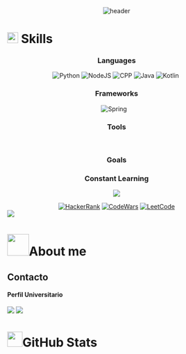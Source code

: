 <div align="center" width="1000">
  <img src="https://capsule-render.vercel.app/api?type=waving&height=100&color=0:ff0000,50:ff7c00,100:ffd500&text=Jose%20Plascencia%20(Dev)&reversal=false&section=header&animation=fadeIn&fontColor=fefefe&fontSize=50&fontAlignY=91&descAlign=50"
  alt="header"/>
</div>
<h1><img src="https://media2.giphy.com/media/QssGEmpkyEOhBCb7e1/giphy.gif?cid=ecf05e47a0n3gi1bfqntqmob8g9aid1oyj2wr3ds3mg700bl&rid=giphy.gif" width ="25"> Skills</h1>
<h3 align="center">Languages</h3>
<div align="center">
	<img src="https://img.shields.io/badge/Python-3776AB?style=for-the-badge&logo=python&logoColor=white" alt="Python" />
	<img src="https://img.shields.io/badge/Node.js-43853D?style=for-the-badge&logo=node.js&logoColor=white" alt="NodeJS" />
	<img src="https://img.shields.io/badge/C%2B%2B-00599C?style=for-the-badge&logo=c%2B%2B&logoColor=white" alt="CPP" />
	<img src="https://img.shields.io/badge/Java-ED8B00?style=for-the-badge&logo=openjdk&logoColor=white" alt="Java" />
	<img src="https://img.shields.io/badge/Kotlin-0095D5?&style=for-the-badge&logo=kotlin&logoColor=white" alt="Kotlin" />
	<img src="" alt="" />
</div>
<h3 align="center">Frameworks</h3>
<div align="center">
	<img src="https://img.shields.io/badge/Spring-6DB33F?style=for-the-badge&logo=spring&logoColor=white" alt="Spring" />
	<img src="https://img.shields.io/badge/Express.js-404D59?style=for-the-badge" alt="" />
	<img src="https://img.shields.io/badge/Bootstrap-563D7C?style=for-the-badge&logo=bootstrap&logoColor=white" alt="" />
	<img src="https://img.shields.io/badge/Flask-000000?style=for-the-badge&logo=flask&logoColor=white" alt="" />
</div>
<h3 align="center">Tools</h3>
<div align="center">
	<img src="https://img.shields.io/badge/HTML5-E34F26?style=for-the-badge&logo=html5&logoColor=white" alt="" />
	<img src="https://img.shields.io/badge/JSS-F7DF1E?style=for-the-badge&logo=JSS&logoColor=white" alt="" />
	<img src="https://img.shields.io/badge/CSS3-1572B6?style=for-the-badge&logo=css3&logoColor=white" alt="" />
	<img src="https://img.shields.io/badge/Markdown-000000?style=for-the-badge&logo=markdown&logoColor=white" alt="" />
	<img src="https://img.shields.io/badge/MySQL-00000F?style=for-the-badge&logo=mysql&logoColor=white" alt="" />
	<img src="https://img.shields.io/badge/MongoDB-4EA94B?style=for-the-badge&logo=mongodb&logoColor=white" alt="" />
	<img src="https://img.shields.io/badge/SQLite-07405E?style=for-the-badge&logo=sqlite&logoColor=white" alt="" />
	<img src="https://img.shields.io/badge/MariaDB-003545?style=for-the-badge&logo=mariadb&logoColor=white" alt="" />
	<img src="https://img.shields.io/badge/Firebase-039BE5?style=for-the-badge&logo=Firebase&logoColor=white" alt="" />
	<img src="https://img.shields.io/badge/docker-%230db7ed.svg?style=for-the-badge&logo=docker&logoColor=white" alt="" />
	<img src="https://img.shields.io/badge/Postman-FF6C37?style=for-the-badge&logo=postman&logoColor=white" alt="" />
	<img src="https://img.shields.io/badge/GIT-E44C30?style=for-the-badge&logo=git&logoColor=white" alt="" />
	<img src="https://img.shields.io/badge/GNU%20Bash-4EAA25?style=for-the-badge&logo=GNU%20Bash&logoColor=white" alt="" />
	<img src="https://img.shields.io/badge/Linux-FCC624?style=for-the-badge&logo=linux&logoColor=black" alt="" />
	<img src="" alt="" />
	<img src="" alt="" />
	<img src="" alt="" />
	<img src="" alt="" />
	<img src="" alt="" />
</div>
<h3 align="center">Goals</h3>
<h3 align="center">Constant Learning</h3>
<p align="center">
	<a href="https://github.com/Bouaskaoun">
		<img src="https://readme-typing-svg.herokuapp.com?lines=Computer+Science+Student;Full+Stack+Web+Developer;Freelancer;DS%20|%20AI%20|%20ML%20Enthusiastic;Always%20learning%20new%20things&center=true&width=380&height=45">
	</a>
</p>
<div align="center">
	<a href="https://www.hackerrank.com/" target="_blank"><img src="https://img.shields.io/badge/-Hackerrank-2EC866?style=for-the-badge&logo=HackerRank&logoColor=white" alt="HackerRank" /></a>
	<a href="https://www.codewars.com/" target="_blank"><img src="https://img.shields.io/badge/Codewars-B1361E?style=for-the-badge&logo=Codewars&logoColor=white" alt="CodeWars" /></a>
	<a href="https://www.leetcode.com/" target="_blank"><img src="https://img.shields.io/badge/-LeetCode-FFA116?style=for-the-badge&logo=LeetCode&logoColor=black" alt="LeetCode" /></a>
</div>
<img src="https://user-images.githubusercontent.com/73097560/115834477-dbab4500-a447-11eb-908a-139a6edaec5c.gif">
<h1><img src = "https://github.com/7oSkaaa/7oSkaaa/blob/main/Images/about_me.gif?raw=true" width = 50px>About me</h1>
<h2>Contacto</h2>
<h4>Perfil Universitario</h4>
<a href="https://github.com/PlasThomas"><img src="https://img.shields.io/badge/GitHub-100000?style=for-the-badge&logo=github&logoColor=white"/></a>
<img src="https://user-images.githubusercontent.com/73097560/115834477-dbab4500-a447-11eb-908a-139a6edaec5c.gif">
<h1><img src="https://media.giphy.com/media/iY8CRBdQXODJSCERIr/giphy.gif" width="35">GitHub Stats</h1>
